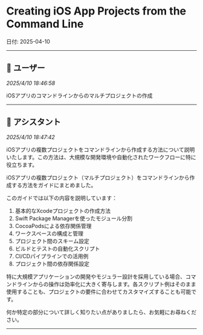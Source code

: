 # Creating iOS App Projects from the Command Line

日付: 2025-04-10

---

## 👤 ユーザー
*2025/4/10 18:46:58*

iOSアプリのコマンドラインからのマルチプロジェクトの作成

---

## 🤖 アシスタント
*2025/4/10 18:47:42*

iOSアプリの複数プロジェクトをコマンドラインから作成する方法について説明いたします。この方法は、大規模な開発環境や自動化されたワークフローに特に役立ちます。


iOSアプリの複数プロジェクト（マルチプロジェクト）をコマンドラインから作成する方法をガイドにまとめました。

このガイドでは以下の内容を説明しています：

1. 基本的なXcodeプロジェクトの作成方法
2. Swift Package Managerを使ったモジュール分割
3. CocoaPodsによる依存関係管理
4. ワークスペースの構成と管理
5. プロジェクト間のスキーム設定
6. ビルドとテストの自動化スクリプト
7. CI/CDパイプラインでの活用例
8. プロジェクト間の依存関係設定

特に大規模アプリケーションの開発やモジュラー設計を採用している場合、コマンドラインからの操作は効率化に大きく寄与します。各スクリプト例はそのまま使用することも、プロジェクトの要件に合わせてカスタマイズすることも可能です。

何か特定の部分について詳しく知りたい点がありましたら、お気軽にお尋ねください。

---
